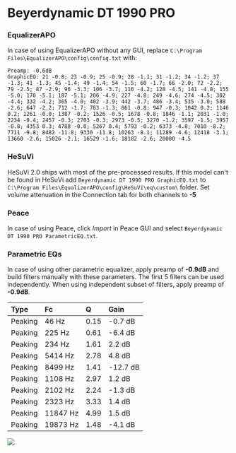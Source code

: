 # Beyerdynamic DT 1990 PRO

### EqualizerAPO
In case of using EqualizerAPO without any GUI, replace `C:\Program Files\EqualizerAPO\config\config.txt`
with:
```
Preamp: -0.6dB
GraphicEQ: 21 -0.8; 23 -0.9; 25 -0.9; 28 -1.1; 31 -1.2; 34 -1.2; 37 -1.3; 41 -1.3; 45 -1.4; 49 -1.4; 54 -1.5; 60 -1.7; 66 -2.0; 72 -2.2; 79 -2.5; 87 -2.9; 96 -3.3; 106 -3.7; 116 -4.2; 128 -4.5; 141 -4.8; 155 -5.0; 170 -5.1; 187 -5.1; 206 -4.9; 227 -4.8; 249 -4.6; 274 -4.5; 302 -4.4; 332 -4.2; 365 -4.0; 402 -3.9; 442 -3.7; 486 -3.4; 535 -3.0; 588 -2.6; 647 -2.2; 712 -1.7; 783 -1.3; 861 -0.8; 947 -0.3; 1042 0.2; 1146 0.2; 1261 -0.0; 1387 -0.2; 1526 -0.5; 1678 -0.8; 1846 -1.1; 2031 -1.0; 2234 -0.4; 2457 -0.3; 2703 -0.3; 2973 -0.5; 3270 -1.2; 3597 -1.5; 3957 -0.8; 4353 0.3; 4788 -0.0; 5267 0.4; 5793 -0.2; 6373 -4.8; 7010 -8.2; 7711 -9.8; 8482 -11.8; 9330 -11.8; 10263 -8.1; 11289 -4.6; 12418 -3.1; 13660 -2.6; 15026 -2.1; 16529 -1.6; 18182 -2.6; 20000 -4.5
```

### HeSuVi
HeSuVi 2.0 ships with most of the pre-processed results. If this model can't be found in HeSuVi add
`Beyerdynamic DT 1990 PRO GraphicEQ.txt` to `C:\Program Files\EqualizerAPO\config\HeSuVi\eq\custom\` folder.
Set volume attenuation in the Connection tab for both channels to **-5**

### Peace
In case of using Peace, click *Import* in Peace GUI and select `Beyerdynamic DT 1990 PRO ParametricEQ.txt`.

### Parametric EQs
In case of using other parametric equalizer, apply preamp of **-0.9dB** and build filters manually
with these parameters. The first 5 filters can be used independently.
When using independent subset of filters, apply preamp of **-0.9dB**.

| Type    | Fc       |    Q | Gain     |
|:--------|:---------|:-----|:---------|
| Peaking | 46 Hz    | 0.15 | -0.7 dB  |
| Peaking | 225 Hz   | 0.61 | -6.4 dB  |
| Peaking | 234 Hz   | 1.61 | 2.2 dB   |
| Peaking | 5414 Hz  | 2.78 | 4.8 dB   |
| Peaking | 8499 Hz  | 1.41 | -12.7 dB |
| Peaking | 1108 Hz  | 2.97 | 1.2 dB   |
| Peaking | 2102 Hz  | 2.24 | -1.3 dB  |
| Peaking | 2323 Hz  | 3.33 | 1.4 dB   |
| Peaking | 11847 Hz | 4.99 | 1.5 dB   |
| Peaking | 19873 Hz | 1.48 | -4.1 dB  |

![](https://raw.githubusercontent.com/jaakkopasanen/AutoEq/master/results/rtings/rtings/Beyerdynamic%20DT%201990%20PRO/Beyerdynamic%20DT%201990%20PRO.png)
